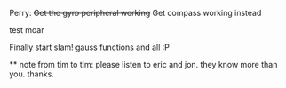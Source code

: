 Perry:
<strike>Get the gyro peripheral working</strike>
Get compass working instead

test moar

Finally start slam! gauss functions and all :P

** note from tim to tim: please listen to eric and jon. they know more than you. thanks.
